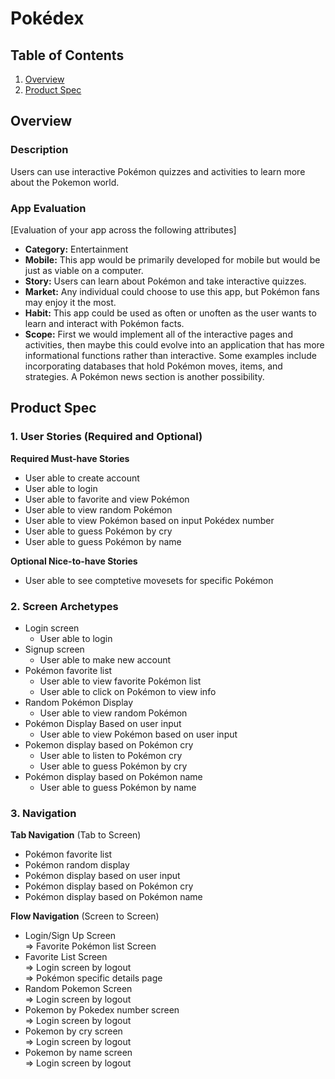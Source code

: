 # Pokédex

## Table of Contents
1. [Overview](#Overview)
2. [Product Spec](#Product-Spec)

## Overview
### Description
Users can use interactive Pokémon quizzes and activities to learn more about the Pokemon world.

### App Evaluation
[Evaluation of your app across the following attributes]
- **Category:** Entertainment
- **Mobile:** This app would be primarily developed for mobile but would be just as viable on a computer.
- **Story:** Users can learn about Pokémon and take interactive quizzes.
- **Market:** Any individual could choose to use this app, but Pokémon fans may enjoy it the most.
- **Habit:** This app could be used as often or unoften as the user wants to learn and interact with Pokémon facts.
- **Scope:** First we would implement all of the interactive pages and activities, then maybe this could evolve into an application that has more informational functions rather than interactive. Some examples include incorporating databases that hold Pokémon moves, items, and strategies. A Pokémon news section is another possibility.

## Product Spec

### 1. User Stories (Required and Optional)

**Required Must-have Stories**

* User able to create account
* User able to login
* User able to favorite and view Pokémon
* User able to view random Pokémon
* User able to view Pokémon based on input Pokédex number
* User able to guess Pokémon by cry
* User able to guess Pokémon by name

**Optional Nice-to-have Stories**

* User able to see comptetive movesets for specific Pokémon

### 2. Screen Archetypes

* Login screen
   * User able to login
* Signup screen
    * User able to make new account
* Pokémon favorite list
    * User able to view favorite Pokémon list
    * User able to click on Pokémon to view info
* Random Pokémon Display
   * User able to view random Pokémon
* Pokémon Display Based on user input
    * User able to view Pokémon based on user input
* Pokemon display based on Pokémon cry
    * User able to listen to Pokémon cry
    * User able to guess Pokémon by cry
* Pokémon display based on Pokémon name
    * User able to guess Pokémon by name

### 3. Navigation

**Tab Navigation** (Tab to Screen)

* Pokémon favorite list
* Pokémon random display
* Pokémon display based on user input
* Pokémon display based on Pokémon cry
* Pokémon display based on Pokémon name

**Flow Navigation** (Screen to Screen)

* Login/Sign Up Screen<br />
   => Favorite Pokémon list Screen
* Favorite List Screen<br />
   => Login screen by logout<br />
   => Pokémon specific details page
* Random Pokemon Screen<br />
   => Login screen by logout
* Pokemon by Pokedex number screen<br /> 
   => Login screen by logout
* Pokemon by cry screen<br />
   => Login screen by logout
* Pokemon by name screen<br />
   => Login screen by logout
